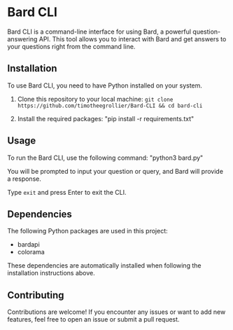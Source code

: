 # Bard CLI

Bard CLI is a command-line interface for using Bard, a powerful question-answering API. This tool allows you to interact with Bard and get answers to your questions right from the command line.

## Installation

To use Bard CLI, you need to have Python installed on your system.

1. Clone this repository to your local machine: `git clone https://github.com/timotheegrollier/Bard-CLI && cd bard-cli`

2. Install the required packages: "pip install -r requirements.txt"


## Usage

To run the Bard CLI, use the following command: "python3 bard.py"


You will be prompted to input your question or query, and Bard will provide a response.

Type `exit` and press Enter to exit the CLI.

## Dependencies

The following Python packages are used in this project:

- bardapi
- colorama

These dependencies are automatically installed when following the installation instructions above.

## Contributing

Contributions are welcome! If you encounter any issues or want to add new features, feel free to open an issue or submit a pull request.